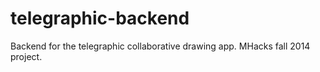 telegraphic-backend
===================

Backend for the telegraphic collaborative drawing app. MHacks fall 2014 project.
